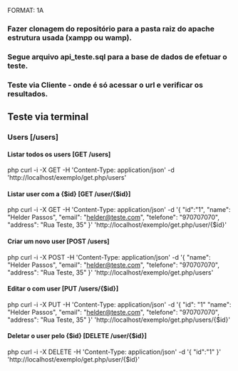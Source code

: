 FORMAT: 1A

### Fazer clonagem do repositório para a pasta raiz do apache estrutura usada (xampp ou wamp).

### Segue arquivo api_teste.sql para a base de dados de efetuar o teste.

### Teste via Cliente - onde é só acessar o url e verificar os resultados.

## Teste via terminal

### Users [/users]

#### Listar todos os users [GET /users]

php curl -i -X GET -H 'Content-Type: application/json' -d 'http://localhost/exemplo/get.php/users'

#### Listar user com a {$id} [GET /user/{$id}]

php curl -i -X GET -H 'Content-Type: application/json' -d
'{
    "id":"1",
    "name": "Helder Passos",
    "email": "helder@teste.com",
    "telefone": "970707070",
    "address": "Rua Teste, 35"
}'
'http://localhost/exemplo/get.php/user/{$id}'

#### Criar um novo user [POST /users]

php curl -i -X POST -H 'Content-Type: application/json' -d
'{
    "name": "Helder Passos",
    "email": "helder@teste.com",
    "telefone": "970707070",
    "address": "Rua Teste, 35"
}'
'http://localhost/exemplo/get.php/users'

#### Editar o com user [PUT /users/{$id}]

php curl -i -X PUT -H 'Content-Type: application/json' -d
'{
	"id": "1"
    "name": "Helder Passos",
    "email": "helder@teste.com",
    "telefone": "970707070",
    "address": "Rua Teste, 35"
}'
'http://localhost/exemplo/get.php/users/{$id}'

#### Deletar o user pelo {$id} [DELETE /user/{$id}]

php curl -i -X DELETE -H 'Content-Type: application/json' -d
'{
    "id":"1"
}'
'http://localhost/exemplo/get.php/user/{$id}'